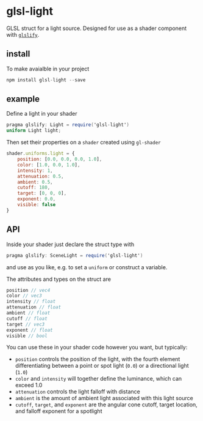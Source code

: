 # glsl-light

GLSL struct for a light source. Designed for use as a shader component with [`glslify`](https://github.com/stackgl/glslify).

## install

To make avaialble in your project

```javascript
npm install glsl-light --save
```

## example

Define a light in your shader

```glsl
pragma glslify: Light = require('glsl-light')
uniform Light light;
```

Then set their properties on a `shader` created using `gl-shader`

```javascript
shader.uniforms.light = {
	position: [0.0, 0.0, 0.0, 1.0],
	color: [1.0, 0.0, 1.0],
	intensity: 1,
	attenuation: 0.5,
	ambient: 0.5,
	cutoff: 180,
	target: [0, 0, 0],
	exponent: 0.0,
	visible: false
}
```

## API

Inside your shader just declare the struct type with

```glsl
pragma glslify: SceneLight = require('glsl-light')
```

and use as you like, e.g. to set a `uniform` or construct a variable.

The attributes and types on the struct are

```javascript
position // vec4
color // vec3
intensity // float
attenuation // float
ambient // float
cutoff // float
target // vec3
exponent // float
visible // bool
```

You can use these in your shader code however you want, but typically:
- `position` controls the position of the light, with the fourth element differentiating between a point or spot light (`0.0`) or a directional light (`1.0`) 
- `color` and `intensity` will together define the luminance, which can exceed 1.0
- `attenuation` controls the light falloff with distance
- `ambient` is the amount of ambient light associated with this light source
- `cutoff`, `target`, and `exponent` are the angular cone cutoff, target location, and falloff exponent for a spotlight
